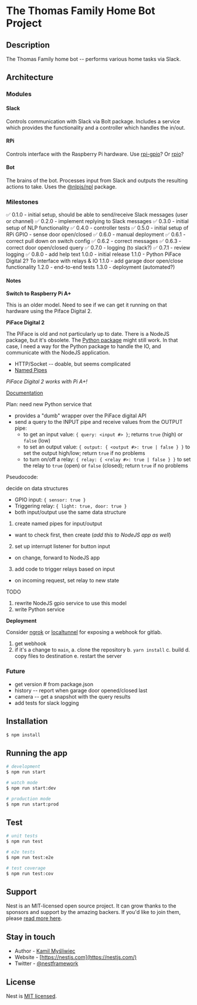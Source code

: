 The Thomas Family Home Bot Project
==================================

## Description

The Thomas Family home bot -- performs various home tasks via Slack.

## Architecture

### Modules

#### Slack

Controls communication with Slack via Bolt package. Includes a service which provides the functionality and a controller which handles the in/out.

#### RPi

Controls interface with the Raspberry Pi hardware.
Use [rpi-gpio](https://github.com/JamesBarwell/rpi-gpio.js)?
Or [rpio](https://github.com/jperkin/node-rpio)?

#### Bot

The brains of the bot. Processes input from Slack and outputs the resulting actions to take. Uses the [@nlpjs/npl](https://www.npmjs.com/package/@nlpjs/nlp) package.

### Milestones

✅ 0.1.0 - initial setup, should be able to send/receive Slack messages (user or channel)
✅ 0.2.0 - implement replying to Slack messages
✅ 0.3.0 - initial setup of NLP functionality
✅ 0.4.0 - controller tests
✅ 0.5.0 - initial setup of RPi GPIO - sense door open/closed
✅ 0.6.0 - manual deployment
✅ 0.6.1 - correct pull down on switch config
✅ 0.6.2 - correct messages
✅ 0.6.3 - correct door open/closed query
✅ 0.7.0 - logging (to slack?)
✅ 0.7.1 - review logging
✅ 0.8.0 - add help text
1.0.0 - initial release
1.1.0 - Python PiFace Digital 2? To interface with relays & IO
1.1.0 - add garage door open/close functionality
1.2.0 - end-to-end tests
1.3.0 - deployment (automated?)

#### Notes

**Switch to Raspberry Pi A+**

This is an older model. Need to see if we can get it running on that hardware using the Piface Digital 2.

**PiFace Digital 2**

The PiFace is old and not particularly up to date. There is a NodeJS package, but it's obsolete. The [Python package](https://github.com/piface/pifacedigitalio) might still work. In that case, I need a way for the Python package to handle the IO, and communicate with the NodeJS application.

- HTTP/Socket -- doable, but seems complicated
- [Named Pipes](https://levelup.gitconnected.com/inter-process-communication-between-node-js-and-python-2e9c4fda928d)

*PiFace Digital 2 works with Pi A+!*

[Documentation](https://pifacedigitalio.readthedocs.io/pifacedigital.html)

Plan: need new Python service that
- provides a "dumb" wrapper over the PiFace digital API
- send a query to the INPUT pipe and receive values from the OUTPUT pipe:
  - to get an input value:  `{ query: <input #> }`; returns `true` (high) or `false` (low)
  - to set an output value: `{ output: { <output #>: true | false } }` to set the output high/low; return `true` if no problems
  - to turn on/off a relay: `{ relay: { <relay #>: true | false } }` to set the relay to `true` (open) or `false` (closed); return `true` if no problems

Pseudocode:

decide on data structures
  - GPIO input: `{ sensor: true }`
  - Triggering relay: `{ light: true, door: true }`
  - both input/output use the same data structure

1. create named pipes for input/output
  - want to check first, then create (*add this to NodeJS app as well*)
2. set up interrupt listener for button input
  - on change, forward to NodeJS app
3. add code to trigger relays based on input
  - on incoming request, set relay to new state

TODO
1. rewrite NodeJS gpio service to use this model
2. write Python service

**Deployment**

Consider [ngrok](https://ngrok.com/) or [localtunnel](https://www.npmjs.com/package/localtunnel) for exposing a webhook for gitlab.

1. get webhook
2. if it's a change to `main`,
  a. clone the repository
  b. `yarn install`
  c. build
  d. copy files to destination
  e. restart the server

### Future

- get version # from package.json
- history -- report when garage door opened/closed last
- camera -- get a snapshot with the query results
- add tests for slack logging

## Installation

```bash
$ npm install
```

## Running the app

```bash
# development
$ npm run start

# watch mode
$ npm run start:dev

# production mode
$ npm run start:prod
```

## Test

```bash
# unit tests
$ npm run test

# e2e tests
$ npm run test:e2e

# test coverage
$ npm run test:cov
```

## Support

Nest is an MIT-licensed open source project. It can grow thanks to the sponsors and support by the amazing backers. If you'd like to join them, please [read more here](https://docs.nestjs.com/support).

## Stay in touch

- Author - [Kamil Myśliwiec](https://kamilmysliwiec.com)
- Website - [https://nestjs.com](https://nestjs.com/)
- Twitter - [@nestframework](https://twitter.com/nestframework)

## License

Nest is [MIT licensed](LICENSE).
